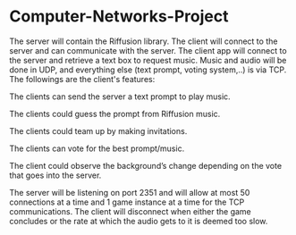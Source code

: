 # Computer-Networks-Project
The server will contain the Riffusion library. The client will connect to the server and can communicate with the server. The client app will connect to the server and retrieve a text box to request music. Music and audio will be done in UDP, and everything else (text prompt, voting system,..) is via TCP. The followings are the client's features: 

  The clients can send the server a text prompt to play music. 

  The clients could guess the prompt from Riffusion music. 

  The clients could team up by making invitations. 

  The clients can vote for the best prompt/music. 

  The client could observe the background’s change depending on the vote that goes into the server. 

The server will be listening on port 2351 and will allow at most 50 connections at a time and 1 game instance at a time for the TCP communications. The client will disconnect when either the game concludes or the rate at which the audio gets to it is deemed too slow. 
